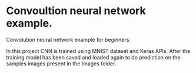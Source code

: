 # Convoultion neural network example.
Convolution neural network example for beginners.

In this project CNN is trained using MNIST dataset and Keras APIs.
After the training model has been saved and loaded again to do prediction on the samples images present in the Images folder.
